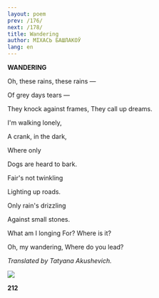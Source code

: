 ```yaml
---
layout: poem
prev: /176/
next: /178/
title: Wandering
author: МІХАСЬ БАШЛАКОЎ
lang: en
---
```



 
**WANDERING**

Oh, these rains, these rains —

Of  grey  days tears —

They knock against frames, They  call up dreams.

I'm walking lonely,

A crank, in  the dark,

Where only

Dogs are heard to bark.

Fair's not twinkling

Lighting up roads.

Only rain's drizzling

Against small stones.

What am I longing For? Where is it?

Oh, my wandering, Where do you lead?

_Translated_ _by_ _Tatyana Akushevich._

![](2022-%D0%9C%D1%96%D0%BD%D1%81%D0%BA-%D0%BB%D1%83%D1%87%D0%BD%D0%B0%D1%81%D1%86%D1%8C-%D0%BC%D1%96%D0%BA%D0%BE%D0%BB%D0%B0-%D0%BC%D1%8F%D1%82%D0%BB%D1%96%D1%86%D0%BA%D1%96_html_1be730846c2612c7.jpg)

**212**

  
